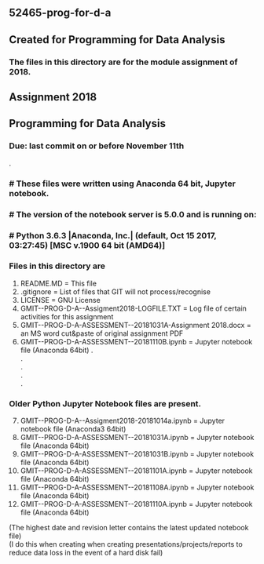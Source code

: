## 52465-prog-for-d-a
## Created for Programming for Data Analysis

### The files in this directory are for the module assignment of 2018.

## Assignment 2018
## Programming for Data Analysis
### Due: last commit on or before November 11th
.    
### # These files were written using Anaconda 64 bit, Jupyter notebook.
### # The version of the notebook server is 5.0.0 and is running on:
### # Python 3.6.3 |Anaconda, Inc.| (default, Oct 15 2017, 03:27:45) [MSC v.1900 64 bit (AMD64)]

### Files in this directory are
 1. README.MD                                  = This file
 2. .gitignore                                 = List of files that GIT will not process/recognise
 3. LICENSE                                    = GNU License
 4. GMIT--PROG-D-A--Assigment2018-LOGFILE.TXT 	 = Log file of certain activities for this assignment
 5. GMIT--PROG-D-A-ASSESSMENT--20181031A-Assignment 2018.docx = an MS word cut&paste of original assignment PDF
 6. GMIT--PROG-D-A-ASSESSMENT--20181110B.ipynb = Jupyter notebook file (Anaconda 64bit) 
.   
.   
.   
.   
.      
### Older Python Jupyter Notebook files are present.
 7. GMIT--PROG-D-A--Assigment2018-20181014a.ipynb = Jupyter notebook file (Anaconda3 64bit) 
 8. GMIT--PROG-D-A-ASSESSMENT--20181031A.ipynb = Jupyter notebook file (Anaconda 64bit) 
 9. GMIT--PROG-D-A-ASSESSMENT--20181031B.ipynb = Jupyter notebook file (Anaconda 64bit) 
10. GMIT--PROG-D-A-ASSESSMENT--20181101A.ipynb = Jupyter notebook file (Anaconda 64bit) 
11. GMIT--PROG-D-A-ASSESSMENT--20181108A.ipynb = Jupyter notebook file (Anaconda 64bit) 
12. GMIT--PROG-D-A-ASSESSMENT--20181110A.ipynb = Jupyter notebook file (Anaconda 64bit) 

(The highest date and revision letter contains the latest updated notebook file)   
(I do this when creating when creating presentations/projects/reports to reduce data loss in the event of a hard disk fail)
